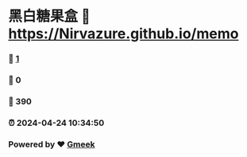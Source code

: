 # 黑白糖果盒 :link: https://Nirvazure.github.io/memo 
### :page_facing_up: [1](https://Nirvazure.github.io/memo/tag.html) 
### :speech_balloon: 0 
### :hibiscus: 390 
### :alarm_clock: 2024-04-24 10:34:50 
### Powered by :heart: [Gmeek](https://github.com/Meekdai/Gmeek)

